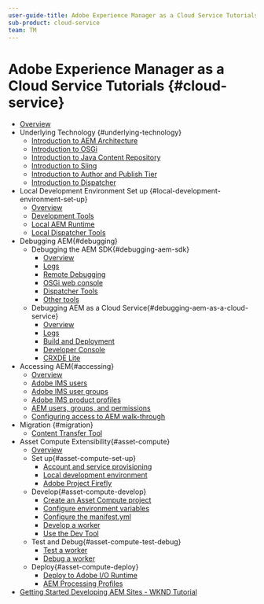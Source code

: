 ```yaml
---
user-guide-title: Adobe Experience Manager as a Cloud Service Tutorials
sub-product: cloud-service
team: TM
---
```


# Adobe Experience Manager as a Cloud Service Tutorials {#cloud-service}

+ [Overview](./overview.md)
+ Underlying Technology {#underlying-technology}
  + [Introduction to AEM Architecture](./underlying-technology/introduction-architecture.md)
  + [Introduction to OSGi](./underlying-technology/introduction-osgi.md)
  + [Introduction to Java Content Repository](./underlying-technology/introduction-jcr.md)
  + [Introduction to Sling](./underlying-technology/introduction-sling.md)
  + [Introduction to Author and Publish Tier](./underlying-technology/introduction-author-publish.md)
  + [Introduction to Dispatcher](./underlying-technology/introduction-dispatcher.md)
+ Local Development Environment Set up {#local-development-environment-set-up}
  + [Overview](./local-development-environment/overview.md)
  + [Development Tools](./local-development-environment/development-tools.md)
  + [Local AEM Runtime](./local-development-environment/aem-runtime.md)
  + [Local Dispatcher Tools](./local-development-environment/dispatcher-tools.md)
+ Debugging AEM{#debugging}
  + Debugging the AEM SDK{#debugging-aem-sdk}
    + [Overview](./debugging/aem-sdk-local-quickstart/overview.md)
    + [Logs](./debugging/aem-sdk-local-quickstart/logs.md)
    + [Remote Debugging](./debugging/aem-sdk-local-quickstart/remote-debugging.md)
    + [OSGi web console](./debugging/aem-sdk-local-quickstart/osgi-web-consoles.md)
    + [Dispatcher Tools](./debugging/aem-sdk-local-quickstart/dispatcher-tools.md)
    + [Other tools](./debugging/aem-sdk-local-quickstart/other-tools.md)
  + Debugging AEM as a Cloud Service{#debugging-aem-as-a-cloud-service}
    + [Overview](./debugging/cloud-service/overview.md)
    + [Logs](./debugging/cloud-service/logs.md)
    + [Build and Deployment](./debugging/cloud-service/build-and-deployment.md)
    + [Developer Console](./debugging/cloud-service/developer-console.md)
    + [CRXDE Lite](./debugging/cloud-service/crxde-lite.md)
+ Accessing AEM{#accessing}    
    + [Overview](./accessing/overview.md)
    + [Adobe IMS users](./accessing/adobe-ims-users.md)
    + [Adobe IMS user groups](./accessing/adobe-ims-user-groups.md)
    + [Adobe IMS product profiles](./accessing/adobe-ims-product-profiles.md)
    + [AEM users, groups, and permissions](./accessing/aem-users-groups-and-permissions.md)
    + [Configuring access to AEM walk-through](./accessing/walk-through.md)
+ Migration {#migration}
    + [Content Transfer Tool](./migration/content-transfer-tool.md)
+ Asset Compute Extensibility{#asset-compute}
    + [Overview](./asset-compute/overview.md)
    + Set up{#asset-compute-set-up}
        + [Account and service provisioning](./asset-compute/set-up/accounts-and-services.md)
        + [Local development environment](./asset-compute/set-up/development-environment.md)
        + [Adobe Project Firefly](./asset-compute/set-up/firefly.md)
    + Develop{#asset-compute-develop}
        + [Create an Asset Compute project](./asset-compute/develop/project.md)
        + [Configure environment variables](./asset-compute/develop/environment-variables.md)
        + [Configure the manifest.yml](./asset-compute/develop/manifest.md)
        + [Develop a worker](./asset-compute/develop/worker.md)
        + [Use the Dev Tool](./asset-compute/develop/dev-tool.md)
    + Test and Debug{#asset-compute-test-debug}
        + [Test a worker](./asset-compute/test-debug/test.md)
        + [Debug a worker](./asset-compute/test-debug/debug.md)
    + Deploy{#asset-compute-deploy}
        + [Deploy to Adobe I/O Runtime](./asset-compute/deploy/runtime.md)
        + [AEM Processing Profiles](./asset-compute/deploy/processing-profiles.md)
+ [Getting Started Developing AEM Sites - WKND Tutorial](./develop-wknd-tutorial.md)
